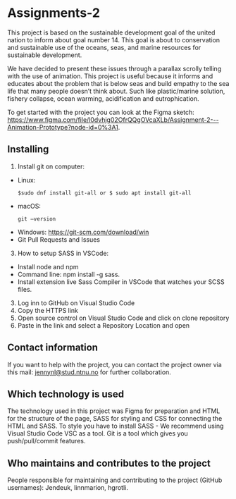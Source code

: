 # Assignments-2
This project is based on the sustainable development goal of the united nation to inform about goal number 14. This goal is about to conservation and sustainable use of the oceans, seas, and marine resources for sustainable development.

We have decided to present these issues through a parallax scrolly telling with the use of animation. 
This project is useful because it informs and educates about the problem that is below seas and build empathy to the sea life that many people doesn’t think about. Such like plastic/marine solution, fishery collapse, ocean warming, acidification and eutrophication.

To get started with the project you can look at the Figma sketch: https://www.figma.com/file/l0dvhjg02OfrQQgOVcaXLb/Assignment-2---Animation-Prototype?node-id=0%3A1. 

## Installing
1.	Install git on computer:
- Linux:
  ``` 
  $sudo dnf install git-all or $ sudo apt install git-all
  ``` 
- macOS: 
  ``` 
  git –version
  ``` 
- Windows: https://git-scm.com/download/win
- Git Pull Requests and Issues
3.	How to setup SASS in VSCode:
- Install node and npm
- Command line: npm install -g sass.
- Install extension live Sass Compiler in VSCode that watches your SCSS files.
3.	Log inn to GitHub on Visual Studio Code
4.	Copy the HTTPS link
5.	Open source control on Visual Studio Code and click on clone repository
6.	Paste in the link and select a Repository Location and open

## Contact information 
If you want to help with the project, you can contact the project owner via this mail: jennynl@stud.ntnu.no for further collaboration.

## Which technology is used
The technology used in this project was Figma for preparation and HTML for the structure of the page, SASS for styling and CSS for connecting the HTML and SASS. To style you have to install SASS - We recommend using Visual Studio Code VSC as a tool. 
Git is a tool which gives you push/pull/commit features.

## Who maintains and contributes to the project
People responsible for maintaining and contributing to the project (GitHub usernames): Jendeuk, linnmarion, hgrotli.
